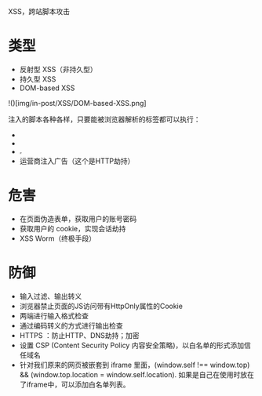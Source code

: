 XSS，跨站脚本攻击

# 类型
- 反射型 XSS（非持久型）
- 持久型 XSS
- DOM-based XSS

!()[img/in-post/XSS/DOM-based-XSS.png]

注入的脚本各种各样，只要能被浏览器解析的标签都可以执行：
- <script> alert("document.cookie")</script>
- <meta http-equiv="refresh" content="0;">
- <iframe src='http://www.baidu.com' width=0 height=0></iframe>
- 运营商注入广告（这个是HTTP劫持）

# 危害
- 在页面伪造表单，获取用户的账号密码
- 获取用户的 cookie，实现会话劫持
- XSS Worm（终极手段）

# 防御
- 输入过滤、输出转义
- 浏览器禁止页面的JS访问带有HttpOnly属性的Cookie
- 两端进行输入格式检查
- 通过编码转义的方式进行输出检查
- HTTPS ：防止HTTP、DNS劫持；加密
- 设置 CSP (Content Security Policy 内容安全策略)，以白名单的形式添加信任域名
- 针对我们原来的网页被嵌套到 iframe 里面，(window.self !== window.top) && (window.top.location = window.self.location). 如果是自己在使用时放在了iframe中，可以添加白名单列表。
